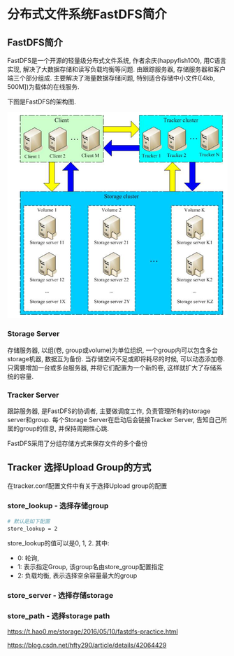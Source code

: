 # 分布式文件系统FastDFS简介

## FastDFS简介

FastDFS是一个开源的轻量级分布式文件系统, 作者余庆(happyfish100), 用C语言实现, 解决了大数据存储和读写负载均衡等问题. 由跟踪服务器, 存储服务器和客户端三个部分组成. 主要解决了海量数据存储问题, 特别适合存储中小文件([4kb, 500M])为载体的在线服务.

下图是FastDFS的架构图.

![fastdfs架构图](images/fastdfs架构图.png)



### Storage Server

存储服务器,  以组(卷, group或volume)为单位组织, 一个group内可以包含多台storage机器, 数据互为备份. 当存储空间不足或即将耗尽的时候, 可以动态添加卷. 只需要增加一台或多台服务器, 并将它们配置为一个新的卷, 这样就扩大了存储系统的容量.

### Tracker Server

跟踪服务器, 是FastDFS的协调者, 主要做调度工作, 负责管理所有的storage server和group. 每个Storage Server在启动后会链接Tracker Server, 告知自己所属的group的信息, 并保持周期性心跳.

FastDFS采用了分组存储方式来保存文件的多个备份

## Tracker 选择Upload Group的方式

在tracker.conf配置文件中有关于选择Upload group的配置

### store_lookup - 选择存储group

``` bash
# 默认是如下配置
store_lookup = 2
```

store_lookup的值可以是0, 1, 2. 其中:

* 0: 轮询, 
* 1: 表示指定Group, 该group名由store_group配置指定
* 2: 负载均衡, 表示选择空余容量最大的group

### store_server - 选择存储storage





### store_path - 选择storage path





https://t.hao0.me/storage/2016/05/10/fastdfs-practice.html

https://blog.csdn.net/hfty290/article/details/42064429


